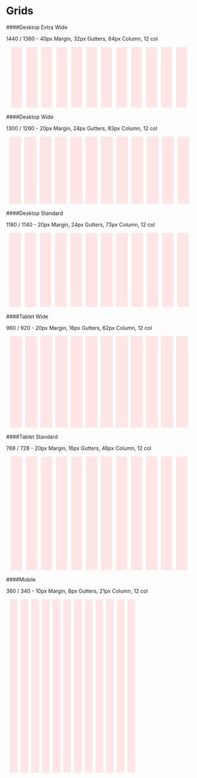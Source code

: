 # Grids

####Desktop Extra Wide

1440 / 1360 - 40px Margin, 32px Gutters, 84px Column, 12 col

![Desktop Extra Wide](examples/1440.png)

####Desktop Wide

1300 / 1260 - 20px Margin, 24px Gutters, 83px Column, 12 col

![Desktop Wide](examples/1300.png)

####Desktop Standard

1180 / 1140 - 20px Margin, 24px Gutters, 73px Column, 12 col

![Desktop Standard](examples/1180.png)

####Tablet Wide

960 / 920 - 20px Margin, 16px Gutters, 62px Column, 12 col

![Tablet Wide](examples/960.png)

####Tablet Standard

768 / 728 - 20px Margin, 16px Gutters, 46px Column, 12 col

![Tablet Standard](examples/768.png)

####Mobile

360 / 340 - 10px Margin, 8px Gutters, 21px Column, 12 col

![Mobile Grid](examples/360.png)